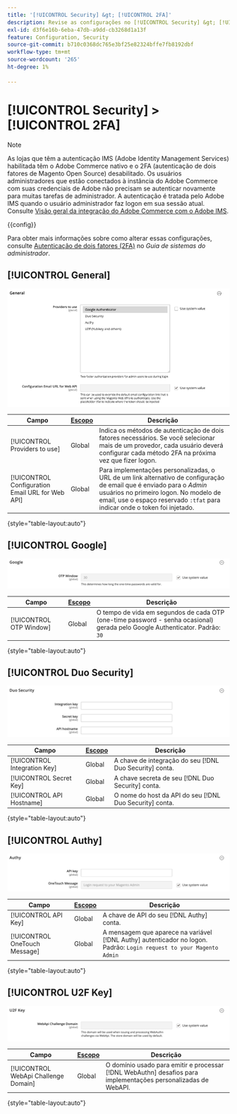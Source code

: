 ```yaml
---
title: '[!UICONTROL Security] &gt; [!UICONTROL 2FA]'
description: Revise as configurações no [!UICONTROL Security] &gt; [!UICONTROL 2FA] página do Administrador do Commerce.
exl-id: d3f6e16b-6eba-47db-a9dd-cb3268d1a13f
feature: Configuration, Security
source-git-commit: b710c0368dc765e3bf25e82324bffe7fb8192dbf
workflow-type: tm+mt
source-wordcount: '265'
ht-degree: 1%

---
```


# [!UICONTROL Security] > [!UICONTROL 2FA]

>[!NOTE]
>
>As lojas que têm a autenticação IMS (Adobe Identity Management Services) habilitada têm o Adobe Commerce nativo e o 2FA (autenticação de dois fatores de Magento Open Source) desabilitado. Os usuários administradores que estão conectados à instância do Adobe Commerce com suas credenciais de Adobe não precisam se autenticar novamente para muitas tarefas de administrador. A autenticação é tratada pelo Adobe IMS quando o usuário administrador faz logon em sua sessão atual. Consulte [Visão geral da integração do Adobe Commerce com o Adobe IMS](https://experienceleague.adobe.com/docs/commerce-admin/start/admin/ims/adobe-ims-integration-overview.html).

{{config}}

Para obter mais informações sobre como alterar essas configurações, consulte [Autenticação de dois fatores (2FA)](../../systems/security-two-factor-authentication.md) no _Guia de sistemas do administrador_.

## [!UICONTROL General]

![Geral](./assets/2fa-general.png)<!-- zoom -->

| Campo | [Escopo](../../getting-started/websites-stores-views.md#scope-settings) | Descrição |
|--- |--- |--- |
| [!UICONTROL Providers to use] | Global | Indica os métodos de autenticação de dois fatores necessários. Se você selecionar mais de um provedor, cada usuário deverá configurar cada método 2FA na próxima vez que fizer logon. |
| [!UICONTROL Configuration Email URL for Web API] | Global | Para implementações personalizadas, o URL de um link alternativo de configuração de email que é enviado para o _Admin_ usuários no primeiro logon. No modelo de email, use o espaço reservado `:tfat` para indicar onde o token foi injetado. |

{style="table-layout:auto"}

## [!UICONTROL Google]

![Google](./assets/2fa-google.png)<!-- zoom -->

| Campo | [Escopo](../../getting-started/websites-stores-views.md#scope-settings) | Descrição |
|--- |--- |--- |
| [!UICONTROL OTP Window] | Global | O tempo de vida em segundos de cada OTP (one-time password - senha ocasional) gerada pelo Google Authenticator. Padrão: `30` |

{style="table-layout:auto"}

## [!UICONTROL Duo Security]

![Segurança Duo](./assets/2fa-duo-security.png)<!-- zoom -->

| Campo | [Escopo](../../getting-started/websites-stores-views.md#scope-settings) | Descrição |
|--- |--- |--- |
| [!UICONTROL Integration Key] | Global | A chave de integração do seu [!DNL Duo Security] conta. |
| [!UICONTROL Secret Key] | Global | A chave secreta de seu [!DNL Duo Security] conta. |
| [!UICONTROL API Hostname] | Global | O nome do host da API do seu [!DNL Duo Security] conta. |

{style="table-layout:auto"}

## [!UICONTROL Authy]

![Authy](./assets/2fa-authy.png)<!-- zoom -->

| Campo | [Escopo](../../getting-started/websites-stores-views.md#scope-settings) | Descrição |
|--- |--- |--- |
| [!UICONTROL API Key] | Global | A chave de API do seu [!DNL Authy] conta. |
| [!UICONTROL OneTouch Message] | Global | A mensagem que aparece na variável [!DNL Authy] autenticador no logon. Padrão: `Login request to your Magento Admin` |

{style="table-layout:auto"}

## [!UICONTROL U2F Key]

![Chave U2F](./assets/2fa-u2f-key.png)<!-- zoom -->

| Campo | [Escopo](../../getting-started/websites-stores-views.md#scope-settings) | Descrição |
|--- |--- |--- |
| [!UICONTROL WebApi Challenge Domain] | Global | O domínio usado para emitir e processar [!DNL WebAuthn] desafios para implementações personalizadas de WebAPI. |

{style="table-layout:auto"}
